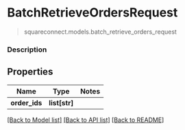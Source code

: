 # BatchRetrieveOrdersRequest
> squareconnect.models.batch_retrieve_orders_request

### Description



## Properties
Name | Type | Notes
------------ | ------------- | -------------
**order_ids** | **list[str]** | 

[[Back to Model list]](../README.md#documentation-for-models) [[Back to API list]](../README.md#documentation-for-api-endpoints) [[Back to README]](../README.md)


